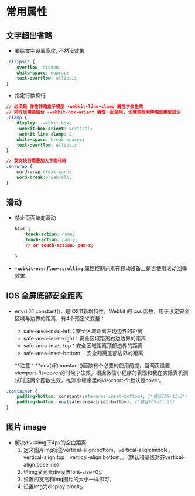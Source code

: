# 常用属性

## 文字超出省略

- 要给文字设置宽度, 不然没效果

```css
.ellipsis {
	overflow: hidden;
	white-space: nowrap;
	text-overflow: ellipsis;
}
```

- 指定行数换行

```css
// 必须是 弹性伸缩盒子模型 -webkit-line-clamp 属性才会生效
// 同时也需要结合 -webkit-box-orient 属性一起使用, 设置或检索伸缩盒模型显示
.clamp {
    display: -webkit-box;
    -webkit-box-orient: vertical;
    -webkit-line-clamp: 2;
    white-space: break-spaces;
    text-overflow: ellipsis;
}

// 英文换行需要加入下面代码
.en-wrap {
    word-wrap:break-word;
	word-break:break-all;
}
```

## 滑动

- 禁止页面单向滑动

  ```css
  html {
      touch-action: none;
      touch-action: pan-y;
      // or touch-action: pan-x;
      
  }
  ```

- **`-webkit-overflow-scrolling`** 属性控制元素在移动设备上是否使用滚动回弹效果.

## IOS 全屏底部安全距离

- env() 和 constant()，是IOS11新增特性，Webkit 的 css 函数，用于设定安全区域与边界的距离，有4个预定义变量：

  - safe-area-inset-left：安全区域距离左边边界的距离
  - safe-area-inset-right：安全区域距离右边边界的距离
  - safe-area-inset-top：安全区域距离顶部边界的距离
  - safe-area-inset-bottom ：安全距离底部边界的距离

  **注意：**env()和constant()函数有个必要的使用前提，当网页设置viewport-fit=cover的时候才生效，根据微信小程序的表现和我在实际真机测试时这两个函数生效，推测小程序里的viewport-fit默认是cover。

```css
.container {
    padding-bottom: constant(safe-area-inset-bottom); /*兼容IOS<11.2*/
	padding-bottom: env(safe-area-inset-bottom); /*兼容IOS>11.2*/
}
```

## 图片 image

- 解决div中img下4px的空白距离
  1. 定义图片img标签vertical-align:bottom，vertical-align:middle，vertical-align:top，vertical-align:bottom;。（默认和基线对齐vertical-align:baseline）
  2. 给img父元素div设置font-size=0;。
  3. 设置的宽高和img图片的大小一样即可。
  4. 设置img为display:block;。
     

